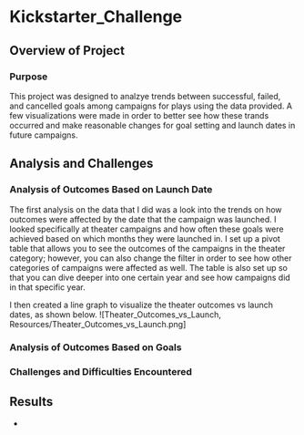 # Kickstarter_Challenge

## Overview of Project
### Purpose
This project was designed to analzye trends between successful, failed, and cancelled goals among campaigns for plays using the data provided. A few visualizations were made in order to better see how these trands occurred and make reasonable changes for goal setting and launch dates in future campaigns. 

## Analysis and Challenges

### Analysis of Outcomes Based on Launch Date
The first analysis on the data that I did was a look into the trends on how outcomes were affected by the date that the campaign was launched.  I looked specifically at theater campaigns and how often these goals were achieved based on which months they were launched in.  I set up a pivot table that allows you to see the outcomes of the campaigns in the theater category; however, you can also change the filter in order to see how other categories of campaigns were affected as well.  The table is also set up so that you can dive deeper into one certain year and see how campaigns did in that specific year.  

I then created a line graph to visualize the theater outcomes vs launch dates, as shown below.
![Theater_Outcomes_vs_Launch, Resources/Theater_Outcomes_vs_Launch.png]


### Analysis of Outcomes Based on Goals

### Challenges and Difficulties Encountered

## Results
*
